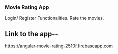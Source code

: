 ### Movie Rating App
Login/ Register Functionalities.
Rate the movies.
## Link to the app--
 https://angular-movie-rating-2510f.firebaseapp.com
